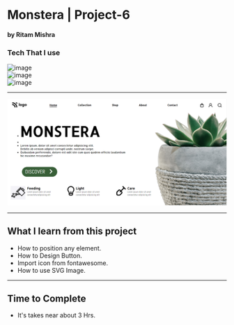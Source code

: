 # Monstera | Project-6
#### by Ritam Mishra
### Tech That I use 
![image](https://img.shields.io/badge/Html%20%26%20CSS-Project--6-orange) <br>
![image](https://img.shields.io/badge/FirstTech-Html-orange)
<br>
![image](https://img.shields.io/badge/Second-css-green)
***
![image](./Thumbnail.png)
***
## What I learn from this project
- How to position any element.
- How to Design Button.
- Import icon from fontawesome.
- How to use SVG Image.
<hr>

## Time to Complete
- It's takes near about 3 Hrs.
